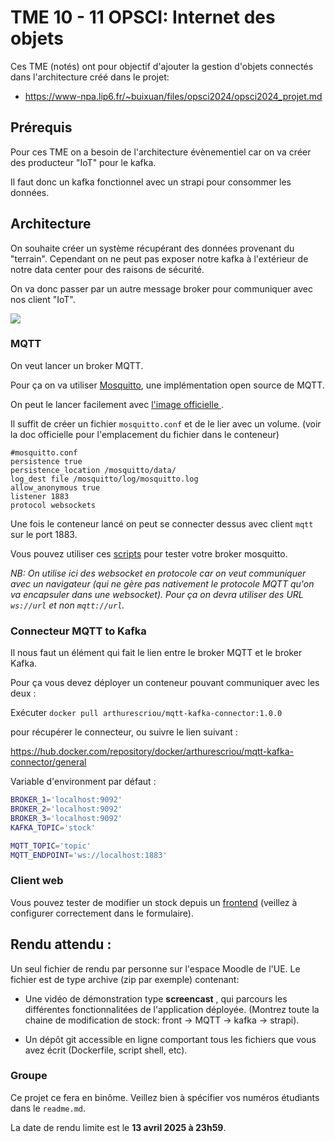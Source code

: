 # TME 10 - 11 OPSCI: Internet des objets

Ces TME (not&eacute;s) ont pour objectif d'ajouter la gestion d'objets connect&eacute;s dans l'architecture cr&eacute;&eacute; dans le projet:
 - https://www-npa.lip6.fr/~buixuan/files/opsci2024/opsci2024_projet.md

## Pr&eacute;requis

Pour ces TME on a besoin de l'architecture &eacute;v&egrave;nementiel car on va cr&eacute;er des producteur "IoT" pour le kafka.

Il faut donc un kafka fonctionnel avec un strapi pour consommer les donn&eacute;es.

## Architecture

On souhaite cr&eacute;er un syst&egrave;me r&eacute;cup&eacute;rant des donn&eacute;es provenant du "terrain". Cependant on ne peut pas exposer notre kafka &agrave; l'ext&eacute;rieur de notre data center pour des raisons de s&eacute;curit&eacute;.

On va donc passer par un autre message broker pour communiquer avec nos client "IoT".

<img src="https://www-npa.lip6.fr/~buixuan/files/opsci2024/img/mqtt-OPSCI.jpg"/>

### MQTT

On veut lancer un broker MQTT.

Pour &ccedil;a on va utiliser <a href="https://mosquitto.org/">Mosquitto</a>, une impl&eacute;mentation open source de MQTT.

On peut le lancer facilement avec <a href="https://hub.docker.com/_/eclipse-mosquitto" >l'image officielle </a>.

Il suffit de cr&eacute;er un fichier `mosquitto.conf` et de le lier avec un volume. (voir la doc officielle pour l'emplacement du fichier dans le conteneur)

```
#mosquitto.conf
persistence true
persistence_location /mosquitto/data/
log_dest file /mosquitto/log/mosquitto.log
allow_anonymous true
listener 1883
protocol websockets
```

Une fois le conteneur lanc&eacute; on peut se connecter dessus avec client `mqtt` sur le port 1883.

Vous pouvez utiliser ces <a href="https://github.com/arthurescriou/mqtt-js-test">scripts</a> pour tester votre broker mosquitto.

_NB: On utilise ici des websocket en protocole car on veut communiquer avec un navigateur (qui ne g&egrave;re pas nativement le protocole MQTT qu'on va encapsuler dans une websocket).
Pour &ccedil;a on devra utiliser des URL `ws://url` et non `mqtt://url`._

### Connecteur MQTT to Kafka

Il nous faut un &eacute;l&eacute;ment qui fait le lien entre le broker MQTT et le broker Kafka.

Pour &ccedil;a vous devez d&eacute;ployer un conteneur pouvant communiquer avec les deux :

Ex&eacute;cuter `docker pull arthurescriou/mqtt-kafka-connector:1.0.0`

pour r&eacute;cup&eacute;rer le connecteur, ou suivre le lien suivant :

<a href="https://hub.docker.com/repository/docker/arthurescriou/mqtt-kafka-connector/general"> https://hub.docker.com/repository/docker/arthurescriou/mqtt-kafka-connector/general </a>


Variable d'environment par d&eacute;faut :

```sh
BROKER_1='localhost:9092'
BROKER_2='localhost:9092'
BROKER_3='localhost:9092'
KAFKA_TOPIC='stock'

MQTT_TOPIC='topic'
MQTT_ENDPOINT='ws://localhost:1883'
```

### Client web

Vous pouvez tester de modifier un stock depuis un <a href="https://mqtt-test-front.onrender.com/" >frontend</a> (veillez &agrave; configurer correctement dans le formulaire).

## Rendu attendu :

Un seul fichier de rendu par personne sur l'espace Moodle de l'UE.
Le fichier est de type archive (zip par exemple) contenant:

- Une vid&eacute;o de d&eacute;monstration type **screencast** , qui parcours les diff&eacute;rentes fonctionnalit&eacute;es de l'application d&eacute;ploy&eacute;e. (Montrez toute la chaine de modification de stock: front -> MQTT -> kafka -> strapi).

- Un d&eacute;p&ocirc;t git accessible en ligne comportant tous les fichiers que vous avez &eacute;crit (Dockerfile, script shell, etc).

### Groupe

Ce projet ce fera en bin&ocirc;me. Veillez bien &agrave; sp&eacute;cifier vos num&eacute;ros &eacute;tudiants dans le `readme.md`.

La date de rendu limite est le **13 avril 2025 &agrave; 23h59**.
